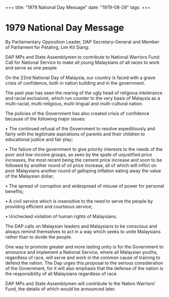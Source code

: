 +++ 
title: "1979 National Day Message"
date: "1979-08-29"
tags:
+++

# 1979 National Day Message

By Parliamentary Opposition Leader, DAP Secretary-General and Member of Parliament for Petaling, Lim Kit Siang:

DAP MPs and State Assemblymen to contribute to National Warriors Fund: Call for National Service to make all young Malaysians of all races to work and serve as one people</u>

On the 22nd National Day of Malaysia, our country is faced with a grave crisis of confidence, both in nation building and in the government.

The past year has seen the rearing of the ugly head of religious intolerance and racial exclusivist, which run counter to the very basis of Malaysia as a multi-racial, multi-religious, multi-lingual and multi-cultural nation.

The policies of the Government has also created crisis of confidence because of the following major issues:

•	The continued refusal of the Government to resolve expeditiously and fairly with the legitimate aspirations of parents and their children to educational justice and fair play;

•	The failure of the government to give priority interests to the needs of the poor and low-income groups, as seen by the spate of unjustified price increases, the most recent being the cement price increase and soon to be followed by another round of oil price increase, all of which will inflict on poor Malaysians another round of galloping inflation eating away the value of the Malaysian dollar;

•	The spread of corruption and widespread of misuse of power for personal benefits;

•	A civil service which is insensitive to the need to serve the people by providing efficient and courteous service;

•	Unchecked violation of human rights of Malaysians.

The DAP calls on Malaysian leaders and Malaysians to be conscious and always remind themselves to act in a way which seeks to unite Malaysians rather than to divide the people.

One way to promote greater and more lasting unity is for the Government to announce and implement a National Service, where all Malaysian youths, regardless of race, will serve and work in the common cause of training to defend the nation. The Dap urges this proposal to the serious consideration of the Government, for it will also emphasis that the defense of the nation is the responsibility of all Malaysians regardless of race.

DAP MPs and State Assemblymen will contribute to the Nation Warriors’ Fund, the details of which would be announced later.
 
